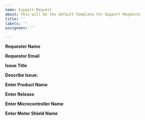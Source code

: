 ```yaml
---
name: Support Request
about: This will be the default Template for Support Requests
title: ''
labels: ''
assignees: ''

---
```

**Requester Name**

**Requestor Email**

**Issue Title**

**Describe Issue:**

**Enter Product Name**

**Enter Release**

**Enter Microcontroller Name**

**Enter Motor Shield Name**
